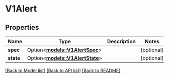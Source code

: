 # V1Alert

## Properties

Name | Type | Description | Notes
------------ | ------------- | ------------- | -------------
**spec** | Option<[**models::V1AlertSpec**](v1AlertSpec.md)> |  | [optional]
**state** | Option<[**models::V1AlertState**](v1AlertState.md)> |  | [optional]

[[Back to Model list]](../README.md#documentation-for-models) [[Back to API list]](../README.md#documentation-for-api-endpoints) [[Back to README]](../README.md)


